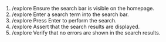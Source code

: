 1. /explore Ensure the search bar is visible on the homepage.
2. /explore Enter a search term into the search bar.
3. /explore Press Enter to perform the search.
4. /explore Assert that the search results are displayed.
5. /explore Verify that no errors are shown in the search results.